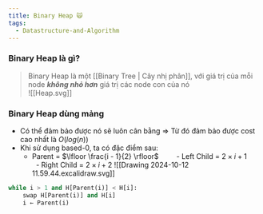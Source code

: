 ```yaml
---
title: Binary Heap 🙀
tags:
  - Datastructure-and-Algorithm
---
```

### Binary Heap là gì?
> Binary Heap là một [[Binary Tree | Cây nhị phân]], với giá trị của mỗi node ***không nhỏ hơn*** giá trị các node con của nó  
![[Heap.svg]]
### Binary Heap dùng mảng
- Có thể đảm bảo được nó sẽ luôn cân bằng => Từ đó đảm bảo được cost cao nhất là $O(log(n))$
- Khi sử dụng based-0, ta có đặc điểm sau:
	- Parent = $\lfloor \frac{i - 1}{2} \rfloor$
        - Left Child = $2\times i + 1$
        - Right Child = $2\times i + 2$
		![[Drawing 2024-10-12 11.59.44.excalidraw.svg]]
``` python
while i > 1 and H[Parent(i)] < H[i]: 
	swap H[Parent(i)] and H[i] 
	i ← Parent(i)
```
